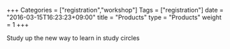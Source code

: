 +++
Categories = ["registration","workshop"]
Tags = ["registration"]
date = "2016-03-15T16:23:23+09:00"
title = "Products"
type = "Products"
weight = 1
+++

Study up the new way to learn in study circles
